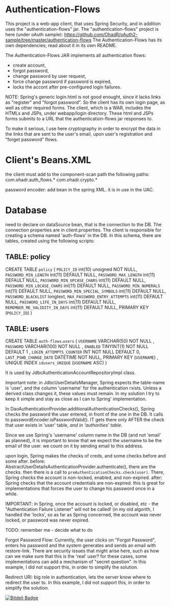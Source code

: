 Authentication-Flows
====================

This project is a web-app client, that uses Spring Security, and in addition uses the "authentication-flows" 
jar. The  "authentication-flows" project is here (under oAuth sample):
https://github.com/OhadR/oAuth2-sample/tree/master/authentication-flows
The Authentication-Flows has its own dependencies; read about it in its own README.

The Authentication-Flows JAR implements all authentication flows: 
* create account, 
* forgot password, 
* change password by user request, 
* force change password if password is expired,
* locks the accont after pre-configured login failures.

NOTE: Spring's generic login.html is not good enought, since it lacks links as "register" and "forgot password".
So the client has its own login page, as well as other required forms.
The client, which is a WAR, includes the HTMLs and JSPs, under webapp/login directory. These html and JSPs forms
submits to a URL that the authentication-flows jar responses to.

To make it serious, I use here cryptography in order to encrypt the data in the links that are sent to the user's email, 
upon user's registration and "forget password" flows.


Client's Beans.XML
==================
the client must add to the component-scan path the following paths:
com.ohadr.auth_flows.*
com.ohadr.crypto.*

password encoder:
add bean in the spring XML. it is in use in the UAC.


Database
========
need to declare on dataSource bean, that is the connection to the DB.
The connection properties are in client.properties.
The client is responsible for creating a schema named 'auth-flows' in the DB. In this schema, there are tables,
created using the following scripts:

TABLE: policy
------------------
CREATE TABLE `policy` (
  `POLICY_ID` int(10) unsigned NOT NULL,
  `PASSWORD_MIN_LENGTH` int(11) DEFAULT NULL,
  `PASSWORD_MAX_LENGTH` int(11) DEFAULT NULL,
  `PASSWORD_MIN_UPCASE_CHARS` int(11) DEFAULT NULL,
  `PASSWORD_MIN_LOCASE_CHARS` int(11) DEFAULT NULL,
  `PASSWORD_MIN_NUMERALS` int(11) DEFAULT NULL,
  `PASSWORD_MIN_SPECIAL_SYMBOLS` int(11) DEFAULT NULL,
  `PASSWORD_BLACKLIST` longtext,
  `MAX_PASSWORD_ENTRY_ATTEMPTS` int(11) DEFAULT NULL,
  `PASSWORD_LIFE_IN_DAYS` int(11) DEFAULT NULL,
  `REMEMBER_ME_VALIDITY_IN_DAYS` int(11) DEFAULT NULL,
  PRIMARY KEY (`POLICY_ID`)
)

TABLE: users
------------
CREATE  TABLE `auth-flows`.`users` (
  `USERNAME` VARCHAR(50) NOT NULL ,
  `PASSWORD` VARCHAR(100) NOT NULL ,
  `ENABLED` TINYINT(1)  NOT NULL DEFAULT 1 ,
  `LOGIN_ATTEMPTS_COUNTER` INT NOT NULL DEFAULT 0,
  `LAST_PSWD_CHANGE_DATE` DATETIME NOT NULL, 
  PRIMARY KEY (`USERNAME`) ,
  UNIQUE INDEX `idusers_UNIQUE` (`USERNAME` ASC) 
  )
  
It is used by JdbcAuthenticationAccountRepositoryImpl class.

Important note: in JdbcUserDetailsManager, Spring expects the table-name is 'user', and the 
column 'username' for the authentication rxists. Unless a derived class changes it, these values
must remain.
In my solution I try to keep it simple and stay as close as I can to Spring' implementation.

In DaoAuthenticationProvider.additionalAuthenticationChecks(), Spring checks the password the 
user entered, in front of the one in the DB. It calls to passwordEncoder.isPasswordValid().
IT gets there only AFTER the check that user exists in 'user' table, *and in 'authorities' table*.

Since we use Spring's 'username' column name in the DB (and not 'email' as planned), it is important to
know that we expect the username to be the email of the user. we count on it by sending email to this 
address.

upon login, Spring makes the checks of creds, and some checks before and some after.
before: AbstractUserDetailsAuthenticationProvider.authenticate(), there are the checks. then
there is a call to <code>preAuthenticationChecks.check(user)</code>. There, Spring checks the
account is non-locked, enabled, and non-expired.
after: Spring checks that the account credentials are non-expired. this is great for implementations
that forces the user to change his password once in a while.

IMPORTANT: in Spring, once the account is locked, or disabled, etc - the "Authentication Failure Listener"
will not be called! (in my old algorith, I handled the 'locks', so as far as Spring concerned, the account
was never locked, or password was never expired.


TODO:
remember me - decide what to do


Forgot Password Flow:
Currently, the user clicks on "Forgot Password", enters his password and the system generates and sends 
an email with restore-link. There are security issues that might arise here, such as how can we make sure
that this is the 'real' user? for these cases, some implementations can add a mechanism of "secret question".
In this example, I did not support this, in order to simplify the solution.

Redirect URI:
big role in authentication, lets the server know where to redirect the user to.
In this example, I did not support this, in order to simplify the solution.


[![Bitdeli Badge](https://d2weczhvl823v0.cloudfront.net/OhadR/authentication-flows/trend.png)](https://bitdeli.com/free "Bitdeli Badge")

